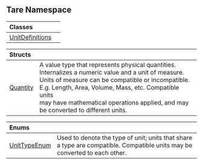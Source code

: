 ## Tare Namespace

| Classes | |
| :--- | :--- |
| [UnitDefinitions](Tare.UnitDefinitions.md 'Tare.UnitDefinitions') | |

| Structs | |
| :--- | :--- |
| [Quantity](Tare.Quantity.md 'Tare.Quantity') | A value type that represents physical quantities. Internalizes a numeric value and a unit of measure.<br/>Units of measure can be compatible or incompatible. E.g. Length, Area, Volume, Mass, etc. Compatible units<br/>may have mathematical operations applied, and may be converted to different units. |

| Enums | |
| :--- | :--- |
| [UnitTypeEnum](Tare.UnitTypeEnum.md 'Tare.UnitTypeEnum') | Used to denote the type of unit; units that share a type are compatible. Compatible units may be converted to each other. |
